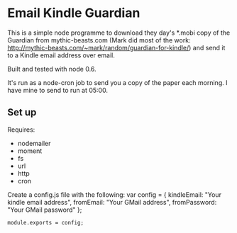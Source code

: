 # Email Kindle Guardian
This is a simple node programme to download they day's *.mobi copy of the Guardian from mythic-beasts.com (Mark did most of the work: http://mythic-beasts.com/~mark/random/guardian-for-kindle/) and send it to a Kindle email address over email.

Built and tested with node 0.6.

It's run as a node-cron job to send you a copy of the paper each morning. I have mine to send to run at 05:00.

## Set up
Requires:
- nodemailer
- moment
- fs
- url
- http
- cron

Create a config.js file with the following:
	var config = {
		kindleEmail: "Your kindle email address",
		fromEmail: "Your GMail address",
		fromPassword: "Your GMail password"
	};

	module.exports = config;